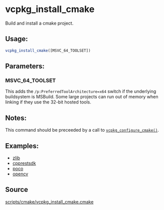 # vcpkg_install_cmake

Build and install a cmake project.

## Usage:
```cmake
vcpkg_install_cmake([MSVC_64_TOOLSET])
```

## Parameters:
### MSVC_64_TOOLSET
This adds the `/p:PreferredToolArchitecture=x64` switch if the underlying buildsystem is MSBuild. Some large projects can run out of memory when linking if they use the 32-bit hosted tools.

## Notes:
This command should be preceeded by a call to [`vcpkg_configure_cmake()`](vcpkg_configure_cmake.md).

## Examples:

* [zlib](https://github.com/Microsoft/vcpkg/blob/master/ports/zlib/portfile.cmake)
* [cpprestsdk](https://github.com/Microsoft/vcpkg/blob/master/ports/cpprestsdk/portfile.cmake)
* [poco](https://github.com/Microsoft/vcpkg/blob/master/ports/poco/portfile.cmake)
* [opencv](https://github.com/Microsoft/vcpkg/blob/master/ports/opencv/portfile.cmake)

## Source
[scripts/cmake/vcpkg_install_cmake.cmake](https://github.com/Microsoft/vcpkg/blob/master/scripts/cmake/vcpkg_install_cmake.cmake)
